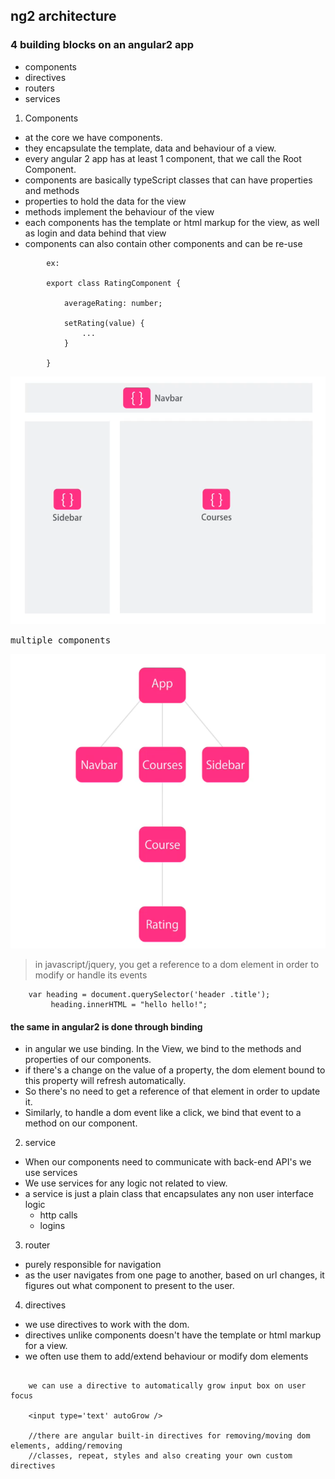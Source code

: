 ## ng2 architecture

### 4 building blocks on an angular2 app

- components
- directives
- routers
- services

1. Components

- at the core we  have components. 
- they encapsulate the template, data and behaviour of a view.
- every angular 2 app has at least 1 component, that we call the Root Component.
- components are basically typeScript classes that can have properties and methods
- properties to hold the data for the view
- methods implement the behaviour of the view
- each components has the template or html markup for the view, as well as login and data
  behind that view
- components can also contain other components and can be re-use

```
		ex:

		export class RatingComponent {

			averageRating: number;

			setRating(value) {
				...
			}

		}

```

![](images/components.png)

<kbd>multiple components</kbd>

![](images/multiple-components.png)


> in javascript/jquery, you get a reference to a dom element in order to modify or handle its events


```
	var heading = document.querySelector('header .title');
		 heading.innerHTML = "hello hello!";
```


#### the same in angular2 is done through binding

- in angular we use binding. In the View, we bind to the methods and properties of our components.
- if there's a change on the value of a property, the dom element bound to this property will 
  refresh automatically.
- So there's no need to get a reference of that element in order to update it.
- Similarly, to handle a dom event like a click, we bind that event to a method on our component.

2. service

- When our components need to communicate with back-end API's we use services
- We use services for any logic not related to view.
- a service is just a plain class that encapsulates any non user interface logic
	+ http calls
	+ logins

3. router
- purely responsible for navigation
- as the user navigates from one page to another, based on url changes, it figures out what
  component to present to the user.

4. directives

- we use directives to work with the dom.
- directives unlike components doesn't have the template or html markup for a view.
- we often use them to add/extend behaviour or modify dom elements

```	ex:

	we can use a directive to automatically grow input box on user focus

	<input type='text' autoGrow />

	//there are angular built-in directives for removing/moving dom elements, adding/removing
	//classes, repeat, styles and also creating your own custom directives


```
















